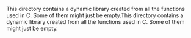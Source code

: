 This directory contains a dynamic library created from all the functions used in C. Some of them might just be empty.This directory contains a dynamic library created from all the functions used in C. Some of them might just be empty.
